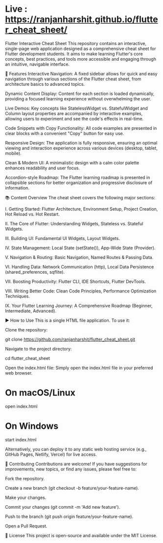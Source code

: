 
# Live : https://ranjanharshit.github.io/flutter_cheat_sheet/

Flutter Interactive Cheat Sheet 
This repository contains an interactive, single-page web application designed as a comprehensive cheat sheet for Flutter development students. It aims to make learning Flutter's core concepts, best practices, and tools more accessible and engaging through an intuitive, navigable interface.

🚀 Features
Interactive Navigation: A fixed sidebar allows for quick and easy navigation through various sections of the Flutter cheat sheet, from architecture basics to advanced topics.

Dynamic Content Display: Content for each section is loaded dynamically, providing a focused learning experience without overwhelming the user.

Live Demos: Key concepts like StatelessWidget vs. StatefulWidget and Column layout properties are accompanied by interactive examples, allowing users to experiment and see the code's effects in real-time.

Code Snippets with Copy Functionality: All code examples are presented in clear blocks with a convenient "Copy" button for easy use.

Responsive Design: The application is fully responsive, ensuring an optimal viewing and interaction experience across various devices (desktop, tablet, mobile).

Clean & Modern UI: A minimalistic design with a calm color palette enhances readability and user focus.

Accordion-style Roadmap: The Flutter learning roadmap is presented in collapsible sections for better organization and progressive disclosure of information.

📚 Content Overview
The cheat sheet covers the following major sections:

I. Getting Started: Flutter Architecture, Environment Setup, Project Creation, Hot Reload vs. Hot Restart.

II. The Core of Flutter: Understanding Widgets, Stateless vs. Stateful Widgets.

III. Building UI: Fundamental UI Widgets, Layout Widgets.

IV. State Management: Local State (setState()), App-Wide State (Provider).

V. Navigation & Routing: Basic Navigation, Named Routes & Passing Data.

VI. Handling Data: Network Communication (http), Local Data Persistence (shared_preferences, sqflite).

VII. Boosting Productivity: Flutter CLI, IDE Shortcuts, Flutter DevTools.

VIII. Writing Better Code: Clean Code Principles, Performance Optimization Techniques.

IX. Your Flutter Learning Journey: A Comprehensive Roadmap (Beginner, Intermediate, Advanced).

▶️ How to Use
This is a single HTML file application. To use it:

Clone the repository:

git clone https://github.com/ranjanharshit/flutter_cheat_sheet.git

Navigate to the project directory:

cd flutter_cheat_sheet

Open the index.html file:
Simply open the index.html file in your preferred web browser.

# On macOS/Linux
open index.html

# On Windows
start index.html

Alternatively, you can deploy it to any static web hosting service (e.g., GitHub Pages, Netlify, Vercel) for live access.

🤝 Contributing
Contributions are welcome! If you have suggestions for improvements, new topics, or find any issues, please feel free to:

Fork the repository.

Create a new branch (git checkout -b feature/your-feature-name).

Make your changes.

Commit your changes (git commit -m 'Add new feature').

Push to the branch (git push origin feature/your-feature-name).

Open a Pull Request.

📄 License
This project is open-source and available under the MIT License.
